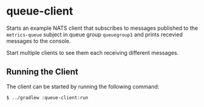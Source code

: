 # queue-client
Starts an example NATS client that subscribes to messages published to the `metrics-queue` subject in queue group `queuegroup1` and prints recevied messages to the console.

Start multiple clients to see them each receiving different messages.

## Running the Client
The client can be started by running the following command:

    $ ../gradlew :queue-client:run